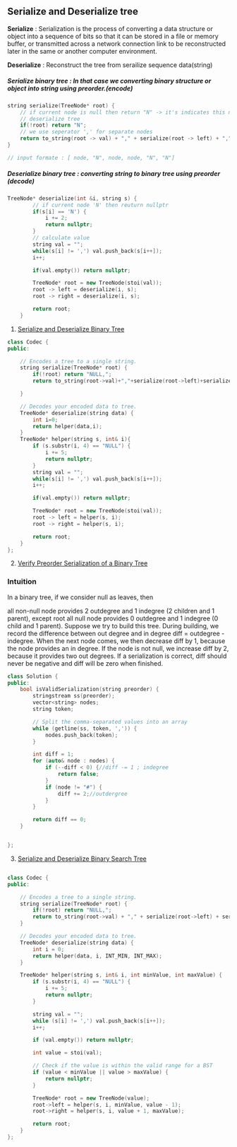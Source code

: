 ## Serialize and Deserialize tree

**Serialize** : Serialization is the process of converting a data structure or object into a sequence of bits so that it can be stored in a file or memory buffer, or transmitted across a network connection link to be reconstructed later in the same or another computer environment.

**Deserialize** : Reconstruct the tree from serailize sequence data(string)

##### Serialize binary tree : In that case we converting binary structure or object into string using preorder.(encode)

```cpp
string serialize(TreeNode* root) {
	// if current node is null then return "N" -> it's indicates this node is null node it's useful to
	// deserialize tree
	if(!root) return "N";
	// we use seperator ',' for separate nodes
	return to_string(root -> val) + "," + serialize(root -> left) + "," + serialize(root -> right);
}

// input formate : [ node, "N", node, node, "N", "N"]
```

##### Deserialize binary tree : converting string to binary tree using preorder (decode)

```cpp
TreeNode* deserialize(int &i, string s) {
		// if current node 'N' then reuturn nullptr
        if(s[i] == 'N') {
            i += 2;
            return nullptr;
        }
		// calculate value
        string val = "";
        while(s[i] != ',') val.push_back(s[i++]);
        i++;

        if(val.empty()) return nullptr;

        TreeNode* root = new TreeNode(stoi(val));
        root -> left = deserialize(i, s);
        root -> right = deserialize(i, s);

        return root;
    }
```

1. [ Serialize and Deserialize Binary Tree](https://leetcode.com/problems/serialize-and-deserialize-binary-tree/description/)

```cpp
class Codec {
public:

    // Encodes a tree to a single string.
    string serialize(TreeNode* root) {
        if(!root) return "NULL,";
        return to_string(root->val)+","+serialize(root->left)+serialize(root->right);

    }

    // Decodes your encoded data to tree.
    TreeNode* deserialize(string data) {
        int i=0;
        return helper(data,i);
    }
    TreeNode* helper(string s, int& i){
        if (s.substr(i, 4) == "NULL") {
            i += 5;
            return nullptr;
        }
        string val = "";
        while(s[i] != ',') val.push_back(s[i++]);
        i++;

        if(val.empty()) return nullptr;

        TreeNode* root = new TreeNode(stoi(val));
        root -> left = helper(s, i);
        root -> right = helper(s, i);

        return root;
    }
};
```

2. [Verify Preorder Serialization of a Binary Tree](https://leetcode.com/problems/verify-preorder-serialization-of-a-binary-tree/)

### Intuition

In a binary tree, if we consider null as leaves, then

all non-null node provides 2 outdegree and 1 indegree (2 children and 1 parent), except root
all null node provides 0 outdegree and 1 indegree (0 child and 1 parent).
Suppose we try to build this tree. During building, we record the difference between out degree and in degree diff = outdegree - indegree. When the next node comes, we then decrease diff by 1, because the node provides an in degree. If the node is not null, we increase diff by 2, because it provides two out degrees. If a serialization is correct, diff should never be negative and diff will be zero when finished.

```cpp
class Solution {
public:
    bool isValidSerialization(string preorder) {
        stringstream ss(preorder);
        vector<string> nodes;
        string token;

        // Split the comma-separated values into an array
        while (getline(ss, token, ',')) {
            nodes.push_back(token);
        }

        int diff = 1;
        for (auto& node : nodes) {
            if (--diff < 0) {//diff -= 1 ; indegree
                return false;
            }
            if (node != "#") {
                diff += 2;//outdergree
            }
        }

        return diff == 0;
    }


};
```

3. [Serialize and Deserialize Binary Search Tree](https://leetcode.com/problems/serialize-and-deserialize-bst/)

```cpp

class Codec {
public:

    // Encodes a tree to a single string.
    string serialize(TreeNode* root) {
        if(!root) return "NULL,";
        return to_string(root->val) + "," + serialize(root->left) + serialize(root->right);
    }

    // Decodes your encoded data to tree.
    TreeNode* deserialize(string data) {
        int i = 0;
        return helper(data, i, INT_MIN, INT_MAX);
    }

    TreeNode* helper(string s, int& i, int minValue, int maxValue) {
        if (s.substr(i, 4) == "NULL") {
            i += 5;
            return nullptr;
        }

        string val = "";
        while (s[i] != ',') val.push_back(s[i++]);
        i++;

        if (val.empty()) return nullptr;

        int value = stoi(val);

        // Check if the value is within the valid range for a BST
        if (value < minValue || value > maxValue) {
            return nullptr;
        }

        TreeNode* root = new TreeNode(value);
        root->left = helper(s, i, minValue, value - 1);
        root->right = helper(s, i, value + 1, maxValue);

        return root;
    }
};
```
